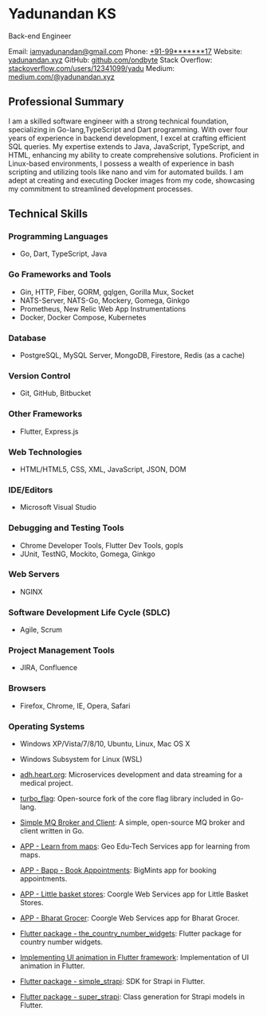 
# Yadunandan KS
Back-end Engineer

Email: [iamyadunandan@gmail.com](mailto:iamyadunandan@gmail.com)
Phone: [+91-99*******17]()
Website: [yadunandan.xyz](https://www.yadunandan.xyz/)
GitHub: [github.com/ondbyte](https://github.com/ondbyte)
Stack Overflow: [stackoverflow.com/users/12341099/yadu](https://stackoverflow.com/users/12341099/yadu)
Medium: [medium.com/@yadunandan.xyz](https://medium.com/@yadunandan.xyz)

## Professional Summary

I am a skilled software engineer with a strong technical foundation, specializing in Go-lang,TypeScript and Dart programming. With over four years of experience in backend development, I excel at crafting efficient SQL queries. My expertise extends to Java, JavaScript, TypeScript, and HTML, enhancing my ability to create comprehensive solutions. Proficient in Linux-based environments, I possess a wealth of experience in bash scripting and utilizing tools like nano and vim for automated builds. I am adept at creating and executing Docker images from my code, showcasing my commitment to streamlined development processes.

## Technical Skills

### Programming Languages
- Go, Dart, TypeScript, Java

### Go Frameworks and Tools
- Gin, HTTP, Fiber, GORM, gqlgen, Gorilla Mux, Socket
- NATS-Server, NATS-Go, Mockery, Gomega, Ginkgo
- Prometheus, New Relic Web App Instrumentations
- Docker, Docker Compose, Kubernetes

### Database
- PostgreSQL, MySQL Server, MongoDB, Firestore, Redis (as a cache)

### Version Control
- Git, GitHub, Bitbucket

### Other Frameworks
- Flutter, Express.js

### Web Technologies
- HTML/HTML5, CSS, XML, JavaScript, JSON, DOM

### IDE/Editors
- Microsoft Visual Studio

### Debugging and Testing Tools
- Chrome Developer Tools, Flutter Dev Tools, gopls
- JUnit, TestNG, Mockito, Gomega, Ginkgo

### Web Servers
- NGINX

### Software Development Life Cycle (SDLC)
- Agile, Scrum

### Project Management Tools
- JIRA, Confluence

### Browsers
- Firefox, Chrome, IE, Opera, Safari

### Operating Systems
- Windows XP/Vista/7/8/10, Ubuntu, Linux, Mac OS X
- Windows Subsystem for Linux (WSL)


- [adh.heart.org](https://adh.heart.org): Microservices development and data streaming for a medical project.
- [turbo_flag](https://github.com/ondbyte/turbo_flag): Open-source fork of the core flag library included in Go-lang.
- [Simple MQ Broker and Client](https://github.com/ondbyte/simp_mq): A simple, open-source MQ broker and client written in Go.
- [APP - Learn from maps](https://play.google.com/store/apps/details?id=com.learnfrommaps.android): Geo Edu-Tech Services app for learning from maps.
- [APP - Bapp - Book Appointments](https://play.google.com/store/apps/details?id=com.bigmints.bapp): BigMints app for booking appointments.
- [APP - Little basket stores](https://play.google.com/store/apps/details?id=com.littlebasketstores.coorgle): Coorgle Web Services app for Little Basket Stores.
- [APP - Bharat Grocer](https://play.google.com/store/apps/details?id=com.coorgle.bharatgrocer.three): Coorgle Web Services app for Bharat Grocer.
- [Flutter package - the_country_number_widgets](https://github.com/ondbyte/the_country_number_widgets): Flutter package for country number widgets.
- [Implementing UI animation in Flutter framework](https://github.com/iamyadunandan/BounceIt): Implementation of UI animation in Flutter.
- [Flutter package - simple_strapi](https://github.com/ondbyte/simple_strapi): SDK for Strapi in Flutter.
- [Flutter package - super_strapi](https://github.com/ondbyte/super_strapi): Class generation for Strapi models in Flutter.


